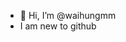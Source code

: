 - 👋 Hi, I’m @waihungmm
- I am new to github

<!---
waihungmm/waihungmm is a ✨ special ✨ repository because its `README.md` (this file) appears on your GitHub profile.
You can click the Preview link to take a look at your changes.
--->
